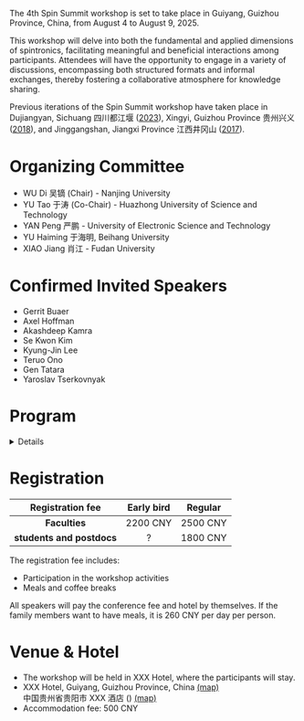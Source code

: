 The 4th Spin Summit workshop is set to take place in Guiyang, Guizhou Province, China, from August 4 to August 9, 2025. 

This workshop will delve into both the fundamental and applied dimensions of spintronics, facilitating meaningful and beneficial interactions among participants. Attendees will have the opportunity to engage in a variety of discussions, encompassing both structured formats and informal exchanges, thereby fostering a collaborative atmosphere for knowledge sharing. 

Previous iterations of the Spin Summit workshop have taken place in Dujiangyan, Sichuang 四川都江堰 ([2023](../index_2023.html)), Xingyi, Guizhou Province 贵州兴义 ([2018](../2018/index.html)), and Jinggangshan, Jiangxi Province 江西井冈山 ([2017](../2017/index.html)).

# Organizing Committee

- WU Di 吴镝 (Chair) - Nanjing University
- YU Tao 于涛 (Co-Chair) - Huazhong University of Science and Technology 
- YAN Peng 严鹏 - University of Electronic Science and Technology
- YU Haiming 于海明, Beihang University
- XIAO Jiang 肖江 - Fudan University

# Confirmed Invited Speakers

- Gerrit Buaer
- Axel Hoffman
- Akashdeep Kamra
- Se Kwon Kim
- Kyung-Jin Lee
- Teruo Ono
- Gen Tatara
- Yaroslav Tserkovnyak

# Program

<details>
  TBA
</details>

# Registration

| **Registration fee** | **Early bird** | **Regular** |
| :---: | :---: | :---: |
| **Faculties** | 2200 CNY | 2500 CNY |
| **students and postdocs** | ? | 1800 CNY |

The registration fee includes:
- Participation in the workshop activities
- Meals and coffee breaks

All speakers will pay the conference fee and hotel by themselves. If the family members want to have meals, it is 260 CNY per day per person.

# Venue & Hotel

- The workshop will be held in XXX Hotel, where the participants will stay.
- XXX Hotel, Guiyang, Guizhou Province, China [(map)](xx) <br>
  中国贵州省贵阳市 XXX 酒店 () [(map)](xx) <br>
- Accommodation fee: 500 CNY
